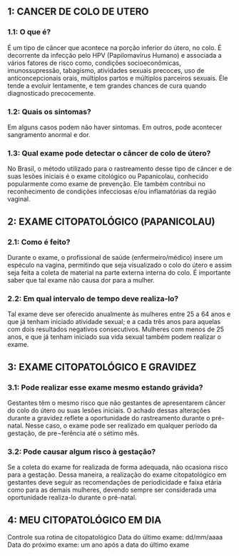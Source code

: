 ## 1: CANCER DE COLO DE UTERO

### 1.1: O que é?

É um tipo de câncer que acontece na porção inferior do útero, no colo. É decorrente da infecção pelo HPV (Papilomavírus Humano) e associada a vários fatores de risco como, condições socioeconômicas, imunossupressão, tabagismo, atividades sexuais precoces, uso de anticoncepcionais orais, múltiplos partos e múltiplos parceiros sexuais. Éle tende a evoluir lentamente, e tem grandes chances de cura quando diagnosticado precocemente.

### 1.2: Quais os sintomas?

Em alguns casos podem não haver sintomas. Em outros, pode acontecer sangramento anormal e dor.

### 1.3: Qual exame pode detectar o câncer de colo de útero?

No Brasil, o método utilizado para o rastreamento desse tipo de câncer e de suas lesões iniciais é o exame citológico ou Papanicolau, conhecido popularmente como exame de prevenção. Ele também contribui no reconhecimento de condições infecciosas e/ou inflamatórias da região vaginal.

## 2: EXAME CITOPATOLÓGICO (PAPANICOLAU)

### 2.1: Como é feito?

Durante o exame, o profissional de saúde (enfermeiro/médico) insere um espéculo na vagina, permitindo que seja visualizado o colo do útero e assim seja feita a coleta de material na parte externa interna do colo. É importante saber que tal exame não causa dor para a mulher.

### 2.2: Em qual intervalo de tempo deve realiza-lo?

Tal exame deve ser oferecido anualmente às mulheres entre 25 a 64 anos e que já tenham iniciado atividade sexual; e a cada três anos para aquelas com dois resultados negativos consecutivos. Mulheres com menos de 25 anos, e que já tenham iniciado sua vida sexual também podem realizar o exame.

## 3: EXAME CITOPATOLÓGICO E GRAVIDEZ

### 3.1: Pode realizar esse exame mesmo estando grávida?

Gestantes têm o mesmo risco que não gestantes de apresentarem câncer do colo do útero ou suas lesões iniciais. O achado dessas alterações durante a gravidez reflete a oportunidade do rastreamento durante o pré-natal. Nesse caso, o exame pode ser realizado em qualquer período da gestação, de pre¬ferência até o sétimo mês.

### 3.2: Pode causar algum risco à gestação?

Se a coleta do exame for realizada de forma adequada, não ocasiona risco para a gestação. Dessa maneira, a realização do exame citopatológico em gestantes deve seguir as recomendações de periodicidade e faixa etária como para as demais mulheres, devendo sempre ser considerada uma oportunidade realiza-lo durante o pré-natal.

## 4: MEU CITOPATOLÓGICO EM DIA

Controle sua rotina de citopatológico
Data do último exame: dd/mm/aaaa
Data do próximo exame: um ano após a data do último exame
